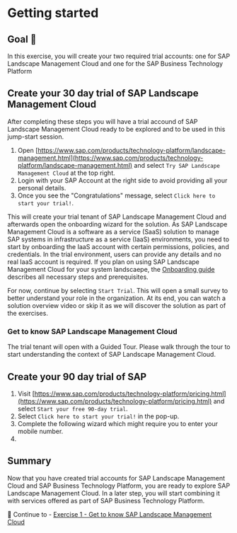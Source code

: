 # Getting started

## Goal 🎯

In this exercise, you will create your two required trial accounts: one for SAP Landscape Management Cloud and one for the SAP Business Technology Platform

## Create your 30 day trial of SAP Landscape Management Cloud

After completing these steps you will have a trial accound of SAP Landscape Management Cloud ready to be explored and to be used in this jump-start session.

1. Open [https://www.sap.com/products/technology-platform/landscape-management.html](https://www.sap.com/products/technology-platform/landscape-management.html) and select `Try SAP Landscape Management Cloud` at the top right.
2. Login with your SAP Account at the right side to avoid providing all your personal details.
3. Once you see the "Congratulations" message, select `Click here to start your trial!`.

This will create your trial tenant of SAP Landscape Management Cloud and afterwards open the onboarding wizard for the solution. As SAP Landscape Management Cloud is a software as a service (SaaS) solution to manage SAP systems in infrastructure as a service (IaaS) environments, you need to start by onboarding the IaaS account with certain permissions, policies, and credentials. In the trial environment, users can provide any details and no real IaaS account is required. If you plan on using SAP Landscape Management Cloud for your system landscaepe, the [Onboarding guide](https://help.sap.com/docs/SAP_LANDSCAPE_MANAGEMENT_CLOUD/e89209f1566d4a7aaf0631e1a1755653/fea7f79059bd42e5b6e76bcd9a07ba51.html?locale=en-US) describes all necessary steps and prerequisites.

For now, continue by selecting `Start Trial`. This will open a small survey to better understand your role in the organization. At its end, you can watch a solution overview video or skip it as we will discover the solution as part of the exercises. 

### Get to know SAP Landscape Management Cloud

The trial tenant will open with a Guided Tour. Please walk through the tour to start understanding the context of SAP Landscape Management Cloud. 

## Create your 90 day trial of SAP 

1. Visit [https://www.sap.com/products/technology-platform/pricing.html](https://www.sap.com/products/technology-platform/pricing.html) and select `Start your free 90-day trial`.
2. Select `Click here to start your trial!` in the pop-up.
3. Complete the following wizard which might require you to enter your mobile number.
4. 

## Summary

Now that you have created trial accounts for SAP Landscape Management Cloud and SAP Business Technology Platform, you are ready to explore SAP Landscape Management Cloud. In a later step, you will start combining it with services offered as part of SAP Business Technology Platform.

🎉 Continue to - [Exercise 1 - Get to know SAP Landscape Management Cloud](../ex1/README.md)
